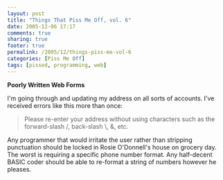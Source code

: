 ```yaml
---
layout: post
title: "Things That Piss Me Off, vol. 6"
date: 2005-12-06 17:17
comments: true
sharing: true
footer: true
permalink: /2005/12/things-piss-me-vol-6
categories: [Piss Me Off]
tags: [pissed, programming, web]
---
```

<b>Poorly Written Web Forms</b>

I'm going through and updating my address on all sorts of accounts.  I've received errors like this more than once:
<blockquote>Please re-enter your address without using characters such as the forward-slash /, back-slash \, &, etc.</blockquote>
Any programmer that would irritate the user rather than stripping punctuation should be locked in Rosie O'Donnell's house on grocery day.  The worst is requiring a specific phone number format.  Any half-decent BASIC coder should be able to re-format a string of numbers however he pleases.
